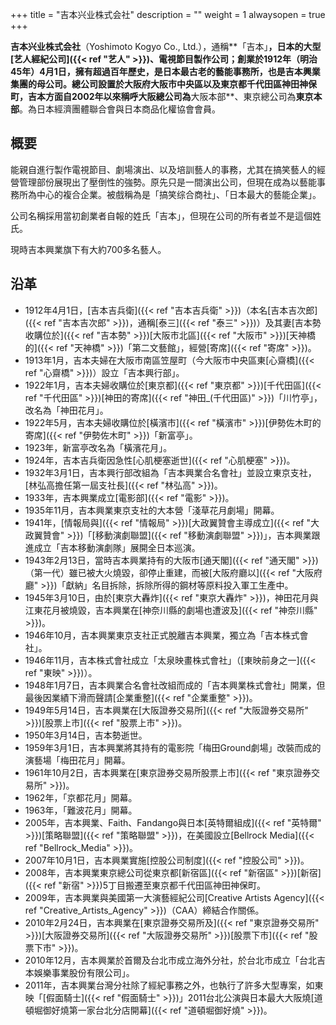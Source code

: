 +++
title = "吉本兴业株式会社"
description = ""
weight = 1
alwaysopen = true
+++

**吉本兴业株式会社**（Yoshimoto Kogyo Co.,
Ltd.），通稱**「吉本」**，日本的大型[艺人經紀公司]({{< ref "艺人" >}})、電視節目製作公司；創業於1912年（明治45年）4月1日，擁有超過百年歷史，是日本最古老的藝能事務所，也是吉本興業集團的母公司。總公司設置於大阪府大阪市中央區以及東京都千代田區神田神保町，吉本方面自2002年以來稱呼大阪總公司為**大阪本部**、東京總公司為**東京本部**。為日本經濟團體聯合會與日本商品化權協會會員。

概要
----

能親自進行製作電視節目、劇場演出、以及培訓藝人的事務，尤其在搞笑藝人的經營管理部份展現出了壓倒性的強勢。原先只是一間演出公司，但現在成為以藝能事務所為中心的複合企業。被戲稱為是「搞笑综合商社」、「日本最大的藝能企業」。

公司名稱採用當初創業者自報的姓氏「吉本」，但現在公司的所有者並不是這個姓氏。

現時吉本興業旗下有大約700多名藝人。

沿革
----



-   1912年4月1日，[吉本吉兵衛]({{< ref "吉本吉兵衛" >}})（本名[吉本吉次郎]({{< ref "吉本吉次郎" >}})，通稱[泰三]({{< ref "泰三" >}})）及其妻[吉本勢收購位於]({{< ref "吉本勢" >}})[大阪市北區]({{< ref "大阪市" >}})[天神橋的]({{< ref "天神橋" >}})「第二文藝館」，經營[寄席]({{< ref "寄席" >}})。
-   1913年1月，吉本夫婦在大阪市南區笠屋町（今大阪市中央區東[心齋橋]({{< ref "心齋橋" >}})）設立「吉本興行部」。
-   1922年1月，吉本夫婦收購位於[東京都]({{< ref "東京都" >}})[千代田區]({{< ref "千代田區" >}})[神田的寄席]({{< ref "神田_(千代田區)" >}})「川竹亭」，改名為「神田花月」。
-   1922年5月，吉本夫婦收購位於[橫濱市]({{< ref "橫濱市" >}})[伊勢佐木町的寄席]({{< ref "伊勢佐木町" >}})「新富亭」。
-   1923年，新富亭改名為「橫濱花月」。
-   1924年，吉本吉兵衛因急性[心肌梗塞逝世]({{< ref "心肌梗塞" >}})。
-   1932年3月1日，吉本興行部改組為「吉本興業合名會社」並設立東京支社，[林弘高擔任第一屆支社長]({{< ref "林弘高" >}})。
-   1933年，吉本興業成立[電影部]({{< ref "電影" >}})。
-   1935年11月，吉本興業東京支社的大本營「淺草花月劇場」開幕。
-   1941年，[情報局與]({{< ref "情報局" >}})[大政翼贊會主導成立]({{< ref "大政翼贊會" >}})「[移動演劇聯盟]({{< ref "移動演劇聯盟" >}})」，吉本興業跟進成立「吉本移動演劇隊」展開全日本巡演。
-   1943年2月13日，當時吉本興業持有的大阪市[通天閣]({{< ref "通天閣" >}})（第一代）雖已被大火燒毀，卻停止重建，而被[大阪府廳以]({{< ref "大阪府廳" >}})「獻納」名目拆除，拆除所得的鋼材等原料投入軍工生產中。
-   1945年3月10日，由於[東京大轟炸]({{< ref "東京大轟炸" >}})，神田花月與江東花月被燒毀，吉本興業在[神奈川縣的劇場也遭波及]({{< ref "神奈川縣" >}})。
-   1946年10月，吉本興業東京支社正式脫離吉本興業，獨立為「吉本株式會社」。
-   1946年11月，吉本株式會社成立「太泉映畫株式會社」（[東映前身之一]({{< ref "東映" >}})）。
-   1948年1月7日，吉本興業合名會社改組而成的「吉本興業株式會社」開業，但最後因業績下滑而聲請[企業重整]({{< ref "企業重整" >}})。
-   1949年5月14日，吉本興業在[大阪證券交易所]({{< ref "大阪證券交易所" >}})[股票上市]({{< ref "股票上市" >}})。
-   1950年3月14日，吉本勢逝世。
-   1959年3月1日，吉本興業將其持有的電影院「梅田Ground劇場」改裝而成的演藝場「梅田花月」開幕。
-   1961年10月2日，吉本興業在[東京證券交易所股票上市]({{< ref "東京證券交易所" >}})。
-   1962年，「京都花月」開幕。
-   1963年，「難波花月」開幕。
-   2005年，吉本興業、Faith、Fandango與日本[英特爾組成]({{< ref "英特爾" >}})[策略聯盟]({{< ref "策略聯盟" >}})，在美國設立[Bellrock
    Media]({{< ref "Bellrock_Media" >}})。
-   2007年10月1日，吉本興業實施[控股公司制度]({{< ref "控股公司" >}})。
-   2008年，吉本興業東京總公司從東京都[新宿區]({{< ref "新宿區" >}})[新宿]({{< ref "新宿" >}})5丁目搬遷至東京都千代田區神田神保町。
-   2009年，吉本興業與美國第一大演藝經紀公司[Creative Artists
    Agency]({{< ref "Creative_Artists_Agency" >}})（CAA）締結合作關係。
-   2010年2月24日，吉本興業在[東京證券交易所及]({{< ref "東京證券交易所" >}})[大阪證券交易所]({{< ref "大阪證券交易所" >}})[股票下市]({{< ref "股票下市" >}})。
-   2010年12月，吉本興業於首爾及台北市成立海外分社，於台北市成立「台北吉本娛樂事業股份有限公司」。
-   2011年，吉本興業台灣分社除了經紀事務之外，也執行了許多大型專案，如東映「[假面騎士]({{< ref "假面騎士" >}})」2011台北公演與日本最大大阪燒[道頓堀御好燒第一家台北分店開幕]({{< ref "道頓堀御好燒" >}})。

